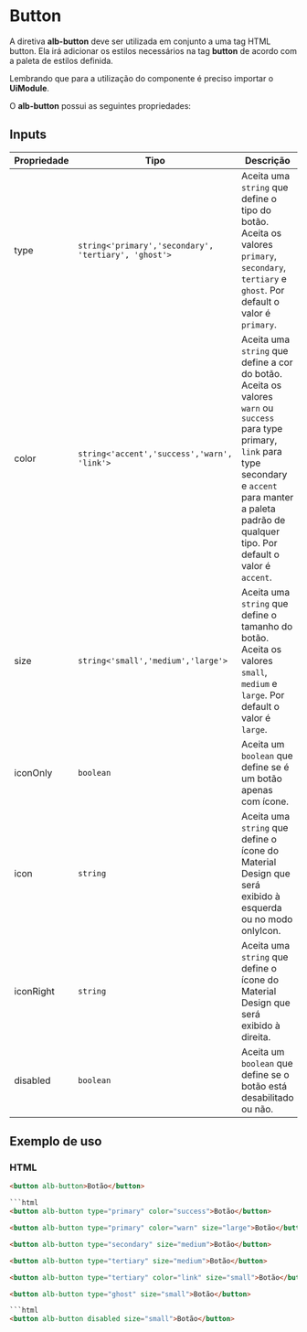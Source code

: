 # Button

A diretiva **alb-button** deve ser utilizada em conjunto a uma tag HTML button. Ela irá adicionar os estilos necessários na tag **button** de acordo com a paleta de estilos definida. 

Lembrando que para a utilização do componente é preciso importar o **UiModule**.

O **alb-button** possui as seguintes propriedades:

## Inputs

| Propriedade | Tipo                                | Descrição                                                                                                                     |
|-------------|------------------------------------ |------------------------------------------------------------------------------------------------------------------------------ |
| type        | `string<'primary','secondary', 'tertiary', 'ghost'>` | Aceita uma `string` que define o tipo do botão. Aceita os valores `primary`, `secondary`, `tertiary` e `ghost`. Por default o valor é `primary`. |
| color       | `string<'accent','success','warn', 'link'>` | Aceita uma `string` que define a cor do botão. Aceita os valores  `warn` ou `success` para type primary, `link` para type secondary e `accent` para manter a paleta padrão de qualquer tipo. Por default o valor é `accent`.|
| size        | `string<'small','medium','large'>` | Aceita uma `string` que define o tamanho do botão. Aceita os valores `small`, `medium` e `large`. Por default o valor é `large`.|
| iconOnly    | `boolean` | Aceita um `boolean` que define se é um botão apenas com ícone. |
| icon        | `string`  | Aceita uma `string` que define o ícone do Material Design que será exibido à esquerda ou no modo onlyIcon. |
| iconRight   | `string`  | Aceita uma `string` que define o ícone do Material Design que será exibido à direita. |
| disabled    | `boolean` | Aceita um `boolean` que define se o botão está desabilitado ou não. |

## Exemplo de uso

### HTML

```html
<button alb-button>Botão</button>

```html
<button alb-button type="primary" color="success">Botão</button>
```

```html
<button alb-button type="primary" color="warn" size="large">Botão</button>
```

```html
<button alb-button type="secondary" size="medium">Botão</button>
```

```html
<button alb-button type="tertiary" size="medium">Botão</button>
```

```html
<button alb-button type="tertiary" color="link" size="small">Botão</button>
```

```html
<button alb-button type="ghost" size="small">Botão</button>

```html
<button alb-button disabled size="small">Botão</button>
```
